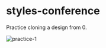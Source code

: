 # styles-conference
Practice cloning a design from 0. 

![practice-1](https://github.com/user-attachments/assets/81970628-4b03-453d-8261-6b9bae14f452)
